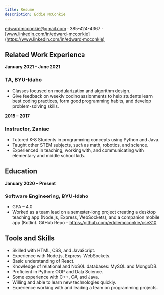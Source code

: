```yaml
---
title: Resume
description: Eddie McConkie
---
```


<edwardmcconkie@gmail.com> · 385-424-4367 · [www.linkedin.com/in/edward-mcconkie](https://www.linkedin.com/in/edward-mcconkie)


## Related Work Experience

**January 2021 – June 2021**

### TA, BYU-Idaho
-	Classes focused on modularization and algorithm design.
-	Give feedback on weekly coding assignments to help students learn best coding practices, form good programming habits, and develop problem-solving skills.

**2015 – 2017**

### Instructor, Zaniac
-	Tutored K-8 Students in programming concepts using Python and Java.
-	Taught other STEM subjects, such as math, robotics, and science.
-	Experienced in teaching, working with, and communicating with elementary and middle school kids.


## Education

**January 2020 – Present**

### Software Engineering, BYU-Idaho
- GPA – 4.0
- Worked as a team lead on a semester-long project creating a desktop teaching app (Node.js, Express, WebSockets), and a companion mobile app (Kotlin). GitHub Repo – https://github.com/eddiemcconkie/cse310 


## Tools and Skills
-	Skilled with HTML, CSS, and JavaScript.
-	Experience with Node.js, Express, WebSockets.
-	Basic understanding of React.
-	Knowledge of relational and NoSQL databases: MySQL and MongoDB.
-	Proficient in Python: OOP and Data Science.
-	Some experience with C++, C#, and Java.
-	Willing and able to learn new technologies quickly.
-	Experience working with and leading a team on programming projects.
